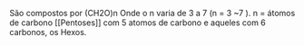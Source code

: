 São compostos por (CH2O)n
Onde o n varia de 3 a 7 (n = 3 ~7 ). n = átomos de carbono
[[Pentoses]] com 5 atomos de carbono e aqueles com 6 carbonos, os Hexos.

